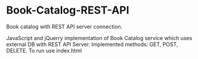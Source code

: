 # Book-Catalog-REST-API
Book catalog with REST API server connection.

JavaScript and jQuerry implementation of Book Catalog service which uses external DB with REST API Server.
Implemented methods: GET, POST, DELETE.
To run use index.html
